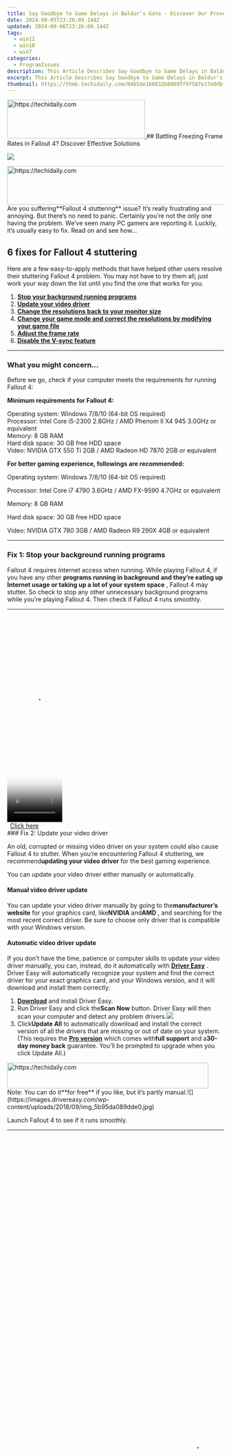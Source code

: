 ```yaml
---
title: Say Goodbye to Game Delays in Baldur's Gate - Discover Our Proven Stuttering Solutions!
date: 2024-09-05T23:26:09.144Z
updated: 2024-09-06T23:26:09.144Z
tags:
  - win11
  - win10
  - win7
categories:
  - ProgramIssues
description: This Article Describes Say Goodbye to Game Delays in Baldur's Gate - Discover Our Proven Stuttering Solutions!
excerpt: This Article Describes Say Goodbye to Game Delays in Baldur's Gate - Discover Our Proven Stuttering Solutions!
thumbnail: https://thmb.techidaily.com/04b5de1b8632b8069ff9f587e17e0dbf1c9f260b061902685aa6f6d586835f1d.jpg
---
```


<!-- affiliate ads begin -->
<a href="https://bluettius.sjv.io/c/5597632/2139113/17108" target="_top" id="2139113">
  <img src="//a.impactradius-go.com/display-ad/17108-2139113" border="0" alt="https://techidaily.com" width="320" height="90"/>
</a>
<img height="0" width="0" src="https://bluettius.sjv.io/i/5597632/2139113/17108" style="position:absolute;visibility:hidden;" border="0" />
<!-- affiliate ads end -->
## Battling Freezing Frame Rates in Fallout 4? Discover Effective Solutions

![](https://images.drivereasy.com/wp-content/uploads/2018/09/img_5b95d7731692b.jpg)

<!-- affiliate ads begin -->
<a href="https://ephamedtechinc.pxf.io/c/5597632/2136617/26400" target="_top" id="2136617">
  <img src="//a.impactradius-go.com/display-ad/26400-2136617" border="0" alt="https://techidaily.com" width="728" height="90"/>
</a>
<img height="0" width="0" src="https://ephamedtechinc.pxf.io/i/5597632/2136617/26400" style="position:absolute;visibility:hidden;" border="0" />
<!-- affiliate ads end -->
 Are you suffering**Fallout 4 stuttering** issue? It’s really frustrating and annoying. But there’s no need to panic. Certainly you’re not the only one having the problem. We’ve seen many PC gamers are reporting it. Luckily, it’s usually easy to fix. Read on and see how…

## 6 fixes for Fallout 4 stuttering

 Here are a few easy-to-apply methods that have helped other users resolve their stuttering Fallout 4 problem. You may not have to try them all; just work your way down the list until you find the one that works for you.

1. **[Stop your background running programs](https://tools.techidaily.com/drivereasy/download/)**
2. **[Update your video driver](https://tools.techidaily.com/drivereasy/download/)**
3. **[Change the resolutions back to your monitor size](https://tools.techidaily.com/drivereasy/download/)**
4. **[Change your game mode and correct the resolutions by modifying your game file](https://tools.techidaily.com/drivereasy/download/)**
5. **[Adjust the frame rate](https://tools.techidaily.com/drivereasy/download/)**
6. **[Disable the V-sync feature](https://tools.techidaily.com/drivereasy/download/)**

---

### What you might concern…

 Before we go, check if your computer meets the requirements for running Fallout 4:

 **Minimum requirements for Fallout 4:**
  
 Operating system: Windows 7/8/10 (64-bit OS required)  
 Processor: Intel Core i5-2300 2.8GHz / AMD Phenom II X4 945 3.0GHz or equivalent  
 Memory: 8 GB RAM  
 Hard disk space: 30 GB free HDD space  
 Video: NVIDIA GTX 550 Ti 2GB / AMD Radeon HD 7870 2GB or equivalent  
  
 **For better gaming experience, followings are recommended:**
  
 Operating system: Windows 7/8/10 (64-bit OS required)

 Processor: Intel Core i7 4790 3.6GHz / AMD FX-9590 4.7GHz or equivalent

Memory: 8 GB RAM

Hard disk space: 30 GB free HDD space

 Video: NVIDIA GTX 780 3GB / AMD Radeon R9 290X 4GB or equivalent

---

### Fix 1: Stop your background running programs

 Fallout 4 requires Internet access when running. While playing Fallout 4, if you have any other **programs running in background and they’re eating up Internet usage or taking up a lot of your system space** , Fallout 4 may stutter. So check to stop any other unnecessary background programs while you’re playing Fallout 4\. Then check if Fallout 4 runs smoothly.

---

<!-- affiliate ads begin -->
<span id="1975636">
					<video width="128" height="480" style="cursor:pointer"
           poster="//a.impactradius-go.com/display-clicktoplayimage/1975636.png"
           onclick="if(!this.playClicked){this.play();this.setAttribute('controls',true);this.playClicked=true;}">
	   <source src="//a.impactradius-go.com/display-ad/22993-1975636">
	   <img src="//a.impactradius-go.com/display-clicktoplayimage/1975636.png" style="border: none; height: 100%; width: 100%; object-fit: contain">
	</video>
	<div style="width:80px;text-align:center"><a href="javascript:window.open(decodeURIComponent('https%3A%2F%2Fhomestyler.sjv.io%2Fc%2F5597632%2F1975636%2F22993'), '_blank');void(0);">Click here</a></div>
</span>
<img height="0" width="0" src="https://imp.pxf.io/i/5597632/1975636/22993" style="position:absolute;visibility:hidden;" border="0" />
<!-- affiliate ads end -->
### Fix 2: Update your video driver

 An old, corrupted or missing video driver on your system could also cause Fallout 4 to stutter. When you’re encountering Fallout 4 stuttering, we recommend**updating your video driver** for the best gaming experience.

You can update your video driver either manually or automatically.

#### Manual video driver update

 You can update your video driver manually by going to the**manufacturer’s website** for your graphics card, like**NVIDIA** and**AMD** , and searching for the most recent correct driver. Be sure to choose only driver that is compatible with your Windows version.

####

#### Automatic video driver update

 If you don’t have the time, patience or computer skills to update your video driver manually, you can, instead, do it automatically with **[Driver Easy](https://tools.techidaily.com/drivereasy/download/)**  . Driver Easy will automatically recognize your system and find the correct driver for your exact graphics card, and your Windows version, and it will download and install them correctly:

1. **[Download](https://tools.techidaily.com/drivereasy/download/)**  and install Driver Easy.
2. Run Driver Easy and click the**Scan Now** button. Driver Easy will then scan your computer and detect any problem drivers.![](https://images.drivereasy.com/wp-content/uploads/2018/09/img_5b95d9711631c.jpg)
3. Click**Update All** to automatically download and install the correct version of all the drivers that are missing or out of date on your system. (This requires the **[Pro version](https://tools.techidaily.com/drivereasy/download/)**  which comes with**full support** and a**30-day money back** guarantee. You’ll be prompted to upgrade when you click Update All.)  
<!-- affiliate ads begin -->
<a href="https://25home.pxf.io/c/5597632/2123480/16836" target="_top" id="2123480">
  <img src="//a.impactradius-go.com/display-ad/16836-2123480" border="0" alt="https://techidaily.com" width="468" height="60"/>
</a>
<img height="0" width="0" src="https://25home.pxf.io/i/5597632/2123480/16836" style="position:absolute;visibility:hidden;" border="0" />
<!-- affiliate ads end -->
 Note: You can do it**for free** if you like, but it’s partly manual.![](https://images.drivereasy.com/wp-content/uploads/2018/09/img_5b95da089dde0.jpg)

Launch Fallout 4 to see if it runs smoothly.

---

<!-- affiliate ads begin -->
<span id="2135472">
					<video width="864" height="1536" style="cursor:pointer"
           poster="//a.impactradius-go.com/display-clicktoplayimage/2135472.png"
           onclick="if(!this.playClicked){this.play();this.setAttribute('controls',true);this.playClicked=true;}">
	   <source src="//a.impactradius-go.com/display-ad/18498-2135472">
	   <img src="//a.impactradius-go.com/display-clicktoplayimage/2135472.png" style="border: none; height: 100%; width: 100%; object-fit: contain">
	</video>
	<div style="width:540px;text-align:center"><a href="javascript:window.open(decodeURIComponent('https%3A%2F%2Funicoeye.pxf.io%2Fc%2F5597632%2F2135472%2F18498'), '_blank');void(0);">Click here</a></div>
</span>
<img height="0" width="0" src="https://imp.pxf.io/i/5597632/2135472/18498" style="position:absolute;visibility:hidden;" border="0" />
<!-- affiliate ads end -->
### Fix 3: Change the resolutions back to your monitor size

 You probably run Fallout 4 in the borderless mode, it’s great. But there’s one thing you should check after setting the borderless mode — change the resolutions back to your monitor size:

#### Step 1: Check the recommended resolutions of your monitor

 On your desktop, right-click on the blank area to select**Display Settings** (Windows 10) /**Screen Resolutions** (Windows 7). Then check the resolutions with the**Recommended** character. (You will need to set this same resolution in Fallout 4). Generally, this is your monitor size.  
  
 Usually your system is set to the recommend resolution, if it’s not, set it to be.  

![](https://images.drivereasy.com/wp-content/uploads/2018/09/img_5b95db0636cd2.jpg)

#### Step 2: Change the resolutions in Fallout 4 back to your monitor size

1. Launch Fallout 4 on your computer.
2. On the launcher menu, click**Options** .
3. Make sure the Resolutions is set to same as your monitor size, that is, the**recommended one** you check in Step 1.  
![](https://images.drivereasy.com/wp-content/uploads/2018/09/img_5b95dd0aed0a5.png)

<!-- affiliate ads begin -->
<a href="https://aligracehair.sjv.io/c/5597632/2115924/19272" target="_top" id="2115924">
  <img src="//a.impactradius-go.com/display-ad/19272-2115924" border="0" alt="https://techidaily.com" width="120" height="90"/>
</a>
<img height="0" width="0" src="https://aligracehair.sjv.io/i/5597632/2115924/19272" style="position:absolute;visibility:hidden;" border="0" />
<!-- affiliate ads end -->
 Save your settings and log in Fallout 4 to run it and see if it runs smoothly.

---

### Fix 4: Change your game mode and correct the resolutions by modifying your game file

 If the Fix 3 fails to help, you can try this method to change your game mode and correct the resolutions by modifying your game file.

Here’s how you can do it:

1. Go to the location of your Fallout 4 game documents. Basically, it locates in:  

**C:Users\\YourWindowsName\\Documents\\My Games\\Fallout4**
2. Right-click**Fallout4Prefs.ini** to select**Open with** \>**Notepad** . Then find the following lines and change them as shown below. You can quickly find the lines by pressing the Ctrl and F keys together and entering the texts to search.  
**Important: iSize H** &**iSize W** here should be set to**the same as your monitor size** . If you’re not sure about this, check if by the[Step 1](https://tools.techidaily.com/drivereasy/download/) in the last fix.  
**bMaximizeWindow=1**  
**bBorderless=1**  
**bFull Screen=0**  
**iSize H=1080**  
**iSize W=1920**
3. Save the file and exit Notepad.

Run Fallout 4 to see if it goes smoothly.

---

<!-- affiliate ads begin -->
<span id="1899850">
					<video width="486" height="864" style="cursor:pointer"
           poster="//a.impactradius-go.com/display-clicktoplayimage/1899850.png"
           onclick="if(!this.playClicked){this.play();this.setAttribute('controls',true);this.playClicked=true;}">
	   <source src="//a.impactradius-go.com/display-ad/14483-1899850">
	   <img src="//a.impactradius-go.com/display-clicktoplayimage/1899850.png" style="border: none; height: 100%; width: 100%; object-fit: contain">
	</video>
	<div style="width:304px;text-align:center"><a href="javascript:window.open(decodeURIComponent('https%3A%2F%2Felectronicx.pxf.io%2Fc%2F5597632%2F1899850%2F14483'), '_blank');void(0);">Click here</a></div>
</span>
<img height="0" width="0" src="https://imp.pxf.io/i/5597632/1899850/14483" style="position:absolute;visibility:hidden;" border="0" />
<!-- affiliate ads end -->
### Fix 5: Adjust the frame rate

**Frame rate** refers to the number of individual images that are displayed per second in your game display. If the frame rate of Fallout 4 on your system drops, everything will**slow down** .**58 fps** is the recommended frame rate you can set. Why 58? It’s some kind of magic number as the least problems happen at this frame rate.

Here’s how you can set the frame rate of Fallout 4:

1. Go to the location of your Fallout 4 game documents. Basically, it locates in:  

**C:\\Users\\YourWindowsName\\Documents\\My Games\\Fallout4**
2. Right-click**Fallout4Prefs.ini** to select**Open with** \>**Notepad** . Then find**iFPSClamp** and set it to**58** : (You can quickly find iFPSClamp by pressing the Ctrl and F keys together and enter iFPSClamp to search.)  

**iFPSClamp=58**
3. Save the file and exit Notepad.

Run Fallout 4 to see if it goes smoothly.

---

### Fix 6: Disable the V-sync feature

**V-sync** (vertical sync) is the synchronization of your frame rate with the maximum refresh rat of the display being used. So being enabled, V-sync would**limits the frame rate** of your game. If the frame rates is low, everything displaying on Fallout 4 will slowdown. In this case, we recommend disabling the V-sync feature.

Here’s how to do it:

1. Go to the location of your Fallout 4 game documents. Basically, it locates in:  

 **C:\\Users\\YourWindowsName\\Documents\\My Games\\Fallout4**
2. Right-click**Fallout4Prefs.ini** to select**Open with** \>**Notepad** . Then find**iPresentInterval** and set it to**0** : (You can quickly find **iPresentInterval**  by pressing the Ctrl and F keys together and enter**iPresentInterval**  to search.)  

 **iPresentInterval=0**
3. Save the file and exit Notepad.

Run Fallout 4 to see if it goes smoothly.

---

 Hopefully this article helps you fix the Fallout 4 stuttering problem. Feel free to comment below with your own experiences.

* [games](https://tools.techidaily.com/drivereasy/download/)

<ins class="adsbygoogle"
     style="display:block"
     data-ad-format="autorelaxed"
     data-ad-client="ca-pub-7571918770474297"
     data-ad-slot="1223367746"></ins>



<ins class="adsbygoogle"
     style="display:block"
     data-ad-client="ca-pub-7571918770474297"
     data-ad-slot="8358498916"
     data-ad-format="auto"
     data-full-width-responsive="true"></ins>

<span class="atpl-alsoreadstyle">Also read:</span>
<div><ul>
<li><a href="https://video-screen-grab.techidaily.com/new-how-to-ensure-consistent-frame-rates-in-multi-camera-setups-for-2024/"><u>[New] How to Ensure Consistent Frame Rates in Multi-Camera Setups for 2024</u></a></li>
<li><a href="https://youtube-help.techidaily.com/new-strategies-to-evade-content-flagging/"><u>[New] Strategies to Evade Content Flagging</u></a></li>
<li><a href="https://eaxpv-info.techidaily.com/updated-from-viewers-to-earnings-youtube-earning-basics-for-2024/"><u>[Updated] From Viewers to Earnings YouTube Earning Basics for 2024</u></a></li>
<li><a href="https://fox-access.techidaily.com/updated-visualize-vibrancy-generate-memes-with-kapwing-for-2024/"><u>[Updated] Visualize Vibrancy Generate Memes with Kapwing for 2024</u></a></li>
<li><a href="https://fox-direct.techidaily.com/2024-approved-motion-graphics-101-key-principles-and-methods/"><u>2024 Approved Motion Graphics 101 Key Principles & Methods</u></a></li>
<li><a href="https://program-issues.techidaily.com/beat-game-stutters-with-high-fps-proven-fixes-and-tips-for-gamers-in-202-cuffing-how-to-attain-seamless-gaming-at-optimal-frames-per-second/"><u>Beat Game Stutters with High FPS: Proven Fixes and Tips for Gamers in 202 Cuffing - How to Attain Seamless Gaming at Optimal Frames Per Second</u></a></li>
<li><a href="https://program-issues.techidaily.com/beat-the-hurdles-of-non-responsive-logitech-gaming-applications-expert-fixes-inside/"><u>Beat the Hurdles of Non-Responsive Logitech Gaming Applications – Expert Fixes Inside</u></a></li>
<li><a href="https://program-issues.techidaily.com/combat-error-3-0x0001000b-in-rainbow-six-siege-proven-methods-for-a-smooth-gaming-experience/"><u>Combat Error 3-0X0001000B in Rainbow Six Siege: Proven Methods for a Smooth Gaming Experience</u></a></li>
<li><a href="https://program-issues.techidaily.com/comprehensive-assessment-of-the-apple-iphone-12-pro-max-why-size-matters/"><u>Comprehensive Assessment of the Apple iPhone 12 Pro Max - Why Size Matters</u></a></li>
<li><a href="https://program-issues.techidaily.com/diagnosing-and-repairing-rainbow-six-siege-online-play-errors/"><u>Diagnosing & Repairing Rainbow Six Siege Online Play Errors</u></a></li>
<li><a href="https://extra-tips.techidaily.com/digital-identity-crafting-a-convenient-metaverse-approach/"><u>Digital Identity Crafting A Convenient Metaverse Approach</u></a></li>
<li><a href="https://program-issues.techidaily.com/division-2-wont-start-top-strategies-for-launch-troubleshooting/"><u>Division 2 Won't Start? Top Strategies for Launch Troubleshooting</u></a></li>
<li><a href="https://program-issues.techidaily.com/fixing-sea-of-thieves-how-to-get-past-a-persistent-load-screen/"><u>Fixing Sea of Thieves: How to Get Past a Persistent Load Screen</u></a></li>
<li><a href="https://program-issues.techidaily.com/get-the-most-out-of-subnautica-beneath-the-waves-by-fixing-pc-compatibility-issues/"><u>Get the Most Out of Subnautica Beneath The Waves by Fixing PC Compatibility Issues</u></a></li>
<li><a href="https://program-issues.techidaily.com/get-the-most-out-of-watch-dogs-legion-tricks-to-optimize-fps-and-eliminate-lags/"><u>Get the Most Out of Watch Dogs: Legion - Tricks to Optimize FPS & Eliminate Lags</u></a></li>
<li><a href="https://program-issues.techidaily.com/god-of-war-gameplay-interruptions-solved-no-more-pc-crashes/"><u>God of War Gameplay Interruptions Solved? No More PC Crashes!</u></a></li>
<li><a href="https://program-issues.techidaily.com/how-to-resolve-msi-afterburners-inability-to-detect-gpu-in-windows-10-or-11-systems/"><u>How to Resolve MSI Afterburner's Inability to Detect GPU in Windows 10 or 11 Systems</u></a></li>
<li><a href="https://program-issues.techidaily.com/how-to-stop-mount-and-blade-2-bannerlord-from-unexpectedly-exiting-solutions-found/"><u>How to Stop Mount & Blade 2: Bannerlord From Unexpectedly Exiting - Solutions Found</u></a></li>
<li><a href="https://extra-information.techidaily.com/in-2024-best-practice-animation-series/"><u>In 2024, Best Practice Animation Series</u></a></li>
<li><a href="https://extra-guidance.techidaily.com/in-2024-premium-timekeeping-for-your-nuptials-appleandroid-selection/"><u>In 2024, Premium Timekeeping For Your Nuptials Apple/Android Selection</u></a></li>
<li><a href="https://buynow-reviews.techidaily.com/in-depth-review-of-the-flashy-netgear-nighthawk-rax8n-revolutionizing-wi-fi-with-wi-fi-6-capabilities/"><u>In-Depth Review of the Flashy Netgear Nighthawk RAX8n – Revolutionizing Wi-Fi with Wi-Fi 6 Capabilities</u></a></li>
<li><a href="https://program-issues.techidaily.com/master-the-art-of-seamless-gaming-tips-to-achieve-ultra-high-fps-and-end-stuttering-for-good/"><u>Master the Art of Seamless Gaming : Tips to Achieve Ultra-High FPS and End Stuttering for Good</u></a></li>
<li><a href="https://program-issues.techidaily.com/minecraft-dungeon-stability-hacks-for-a-smooth-gaming-experience-on-pc/"><u>Minecraft Dungeon Stability Hacks for a Smooth Gaming Experience on PC</u></a></li>
<li><a href="https://program-issues.techidaily.com/optimizing-dragon-age-origins-performance-in-windows-11-environments/"><u>Optimizing Dragon Age: Origins Performance in Windows 11 Environments</u></a></li>
<li><a href="https://driver-error.techidaily.com/overcoming-default-radeon-wattman-glitches-with-easy-fix-steps/"><u>Overcoming Default Radeon Wattman Glitches with Easy Fix Steps</u></a></li>
<li><a href="https://program-issues.techidaily.com/overcoming-game-freezes-in-cyberpunk-2nk-expert-tips-and-tricks/"><u>Overcoming Game Freezes in Cyberpunk 2Nk: Expert Tips & Tricks</u></a></li>
<li><a href="https://program-issues.techidaily.com/pc-gaming-guide-tackling-sifus-fluctuating-fps-and-eliminating-stutters-for-optimal-play/"><u>PC Gaming Guide: Tackling 'Sifu's' Fluctuating FPS & Eliminating Stutters for Optimal Play</u></a></li>
<li><a href="https://program-issues.techidaily.com/quick-tricks-to-stop-kernelbasedll-from-crashing-your-system/"><u>Quick Tricks to Stop KernelBase.dll From Crashing Your System</u></a></li>
<li><a href="https://program-issues.techidaily.com/resolved-fixes-for-common-dark-souls-3-game-crash-problems/"><u>Resolved: Fixes for Common Dark Souls 3 Game Crash Problems</u></a></li>
<li><a href="https://program-issues.techidaily.com/resolving-playstation-exclusive-title-days-gone-pc-startup-problems-easily/"><u>Resolving PlayStation Exclusive Title Days Gone PC Startup Problems Easily</u></a></li>
<li><a href="https://program-issues.techidaily.com/solved-overcoming-mute-challenges-restoring-sound-for-a-flawless-twitch-stream/"><u>Solved: Overcoming Mute Challenges - Restoring Sound for a Flawless Twitch Stream</u></a></li>
<li><a href="https://program-issues.techidaily.com/solving-guilty-gear-strive-pc-version-stability-issues-guide/"><u>Solving Guilty Gear Strive PC Version Stability Issues - Guide</u></a></li>
<li><a href="https://program-issues.techidaily.com/stop-the-annoyance-effective-remedies-for-continuous-crashes-of-call-of-dutys-modern-warfare-3-on-pc/"><u>Stop the Annoyance: Effective Remedies for Continuous Crashes of Call of Duty's Modern Warfare 3 on PC</u></a></li>
<li><a href="https://program-issues.techidaily.com/troubleshooting-solve-shadowplays-recording-issues-on-your-windows-pc/"><u>Troubleshooting: Solve ShadowPlay's Recording Issues on Your Windows PC</u></a></li>
<li><a href="https://program-issues.techidaily.com/ultimate-guide-to-resolving-high-ping-and-lag-in-chivalry-ii-top-strategies/"><u>Ultimate Guide to Resolving High Ping & Lag in Chivalry II: Top Strategies</u></a></li>
<li><a href="https://program-issues.techidaily.com/valorant-wont-start-on-pc-heres-how-to-solve-it-in-2easy-steps/"><u>Valorant Won't Start on PC? Here's How to Solve It in 2Easy Steps</u></a></li>
</ul></div>
